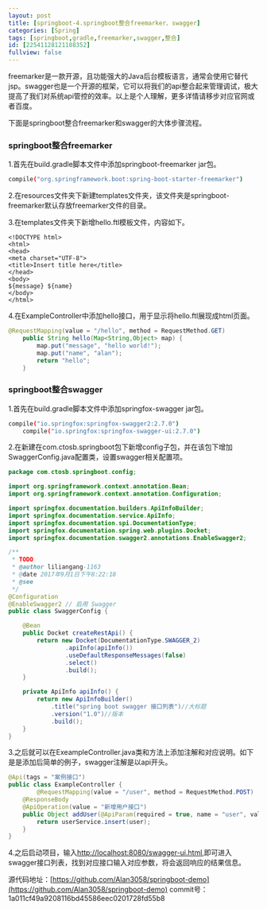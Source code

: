 ```yaml
---
layout: post
title: [springboot-4.springboot整合freemarker、swagger]
categories: [Spring]
tags: [springboot,gradle,freemarker,swagger,整合]
id: [22541128121188352]
fullview: false
---
```

freemarker是一款开源，且功能强大的Java后台模板语言，通常会使用它替代jsp。swagger也是一个开源的框架，它可以将我们的api整合起来管理调试，极大提高了我们对系统api管控的效率。以上是个人理解，更多详情请移步对应官网或者百度。

下面是springboot整合freemarker和swagger的大体步骤流程。

### springboot整合freemarker

1.首先在build.gradle脚本文件中添加springboot-freemarker jar包。


```bash
compile("org.springframework.boot:spring-boot-starter-freemarker")
```

2.在resources文件夹下新建templates文件夹，该文件夹是springboot-freemarker默认存放freemarker文件的目录。

3.在templates文件夹下新增hello.ftl模板文件，内容如下。

```
<!DOCTYPE html>
<html>
<head>
<meta charset="UTF-8">
<title>Insert title here</title>
</head>
<body>
${message} ${name}
</body>
</html>
```

4.在ExampleController中添加hello接口，用于显示将hello.ftl展现成html页面。

```java
@RequestMapping(value = "/hello", method = RequestMethod.GET)
	public String hello(Map<String,Object> map) {
		map.put("message", "hello world!");
		map.put("name", "alan");
		return "hello";
	}
```

### springboot整合swagger

1.首先在build.gradle脚本文件中添加springfox-swagger jar包。

```bash
compile("io.springfox:springfox-swagger2:2.7.0")
	compile("io.springfox:springfox-swagger-ui:2.7.0")
```

2.在新建在com.ctosb.springboot包下新增config子包，并在该包下增加SwaggerConfig.java配置类，设置swagger相关配置项。

```java
package com.ctosb.springboot.config;

import org.springframework.context.annotation.Bean;
import org.springframework.context.annotation.Configuration;

import springfox.documentation.builders.ApiInfoBuilder;
import springfox.documentation.service.ApiInfo;
import springfox.documentation.spi.DocumentationType;
import springfox.documentation.spring.web.plugins.Docket;
import springfox.documentation.swagger2.annotations.EnableSwagger2;

/**
 * TODO
 * @author liliangang-1163
 * @date 2017年9月1日下午8:22:18
 * @see
 */
@Configuration
@EnableSwagger2 // 启用 Swagger
public class SwaggerConfig {

    @Bean
    public Docket createRestApi() {
        return new Docket(DocumentationType.SWAGGER_2)
                .apiInfo(apiInfo())
                .useDefaultResponseMessages(false)
                .select()
                .build();
    }

    private ApiInfo apiInfo() {
        return new ApiInfoBuilder()
            .title("spring boot swagger 接口列表")//大标题
            .version("1.0")//版本
            .build();
    }
}
```

3.之后就可以在ExeampleController.java类和方法上添加注解和对应说明。如下是是添加后简单的例子，swagger注解是以api开头。

```java
@Api(tags = "案例接口")
public class ExampleController {
        @RequestMapping(value = "/user", method = RequestMethod.POST)
	@ResponseBody
	@ApiOperation(value = "新增用户接口")
	public Object addUser(@ApiParam(required = true, name = "user", value = "用户信息") @RequestBody User user) {
		return userService.insert(user);
	}
}
```

4.之后启动项目，输入[http://localhost:8080/swagger-ui.html](http://localhost:8080/swagger-ui.html),即可进入swagger接口列表，找到对应接口输入对应参数，将会返回响应的结果信息。

源代码地址：[https://github.com/Alan3058/springboot-demo](https://github.com/Alan3058/springboot-demo) commit号：1a011cf49a9208116bd45586eec0201728fd55b8



